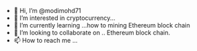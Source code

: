 - 👋 Hi, I’m @modimohd71
- 👀 I’m interested in cryptocurrency...
- 🌱 I’m currently learning ...how to mining Ethereum block chain
- 💞️ I’m looking to collaborate on .. Ethereum block chain.
- 📫 How to reach me ...

<!---
modimohd71/modimohd71 is a ✨ special ✨ repository because its `README.md` (this file) appears on your GitHub profile.
You can click the Preview link to take a look at your changes.
--->
